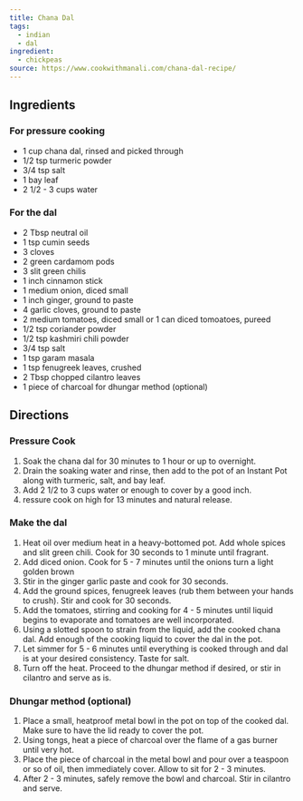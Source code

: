 ```yaml
---
title: Chana Dal
tags:
  - indian
  - dal
ingredient:
  - chickpeas
source: https://www.cookwithmanali.com/chana-dal-recipe/
---
```


## Ingredients

### For pressure cooking

- 1 cup chana dal, rinsed and picked through
- 1/2 tsp turmeric powder
- 3/4 tsp salt
- 1 bay leaf
- 2 1/2 - 3 cups water

### For the dal

- 2 Tbsp neutral oil
- 1 tsp cumin seeds
- 3 cloves
- 2 green cardamom pods
- 3 slit green chilis
- 1 inch cinnamon stick
- 1 medium onion, diced small
- 1 inch ginger, ground to paste
- 4 garlic cloves, ground to paste
- 2 medium tomatoes, diced small or 1 can diced tomoatoes, pureed
- 1/2 tsp coriander powder
- 1/2 tsp kashmiri chili powder
- 3/4 tsp salt
- 1 tsp garam masala
- 1 tsp fenugreek leaves, crushed
- 2 Tbsp chopped cilantro leaves
- 1 piece of charcoal for dhungar method (optional)

## Directions

### Pressure Cook

1. Soak the chana dal for 30 minutes to 1 hour or up to overnight.
2. Drain the soaking water and rinse, then add to the pot of an Instant Pot along with turmeric, salt, and bay leaf.
3. Add 2 1/2 to 3 cups water or enough to cover by a good inch.
4. ressure cook on high for 13 minutes and natural release.

### Make the dal

1. Heat oil over medium heat in a heavy-bottomed pot. Add whole spices and slit green chili. Cook for 30 seconds to 1 minute until fragrant.
2. Add diced onion. Cook for 5 - 7 minutes until the onions turn a light golden brown
3. Stir in the ginger garlic paste and cook for 30 seconds.
4. Add the ground spices, fenugreek leaves (rub them between your hands to crush). Stir and cook for 30 seconds.
5. Add the tomatoes, stirring and cooking for 4 - 5 minutes until liquid begins to evaporate and tomatoes are well incorporated.
6. Using a slotted spoon to strain from the liquid, add the cooked chana dal. Add enough of the cooking liquid to cover the dal in the pot.
7. Let simmer for 5 - 6 minutes until everything is cooked through and dal is at your desired consistency. Taste for salt.
8. Turn off the heat. Proceed to the dhungar method if desired, or stir in cilantro and serve as is.

### Dhungar method (optional)

1. Place a small, heatproof metal bowl in the pot on top of the cooked dal. Make sure to have the lid ready to cover the pot.
2. Using tongs, heat a piece of charcoal over the flame of a gas burner until very hot.
3. Place the piece of charcoal in the metal bowl and pour over a teaspoon or so of oil, then immediately cover. Allow to sit for 2 - 3 minutes.
4. After 2 - 3 minutes, safely remove the bowl and charcoal. Stir in cilantro and serve.
